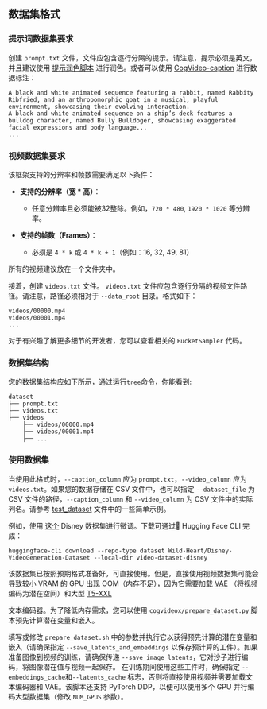 ## 数据集格式

### 提示词数据集要求

创建 `prompt.txt` 文件，文件应包含逐行分隔的提示。请注意，提示必须是英文，并且建议使用 [提示润色脚本](https://github.com/THUDM/CogVideo/blob/main/inference/convert_demo.py) 进行润色。或者可以使用 [CogVideo-caption](https://huggingface.co/THUDM/cogvlm2-llama3-caption) 进行数据标注：

```
A black and white animated sequence featuring a rabbit, named Rabbity Ribfried, and an anthropomorphic goat in a musical, playful environment, showcasing their evolving interaction.
A black and white animated sequence on a ship’s deck features a bulldog character, named Bully Bulldoger, showcasing exaggerated facial expressions and body language...
...
```

### 视频数据集要求

该框架支持的分辨率和帧数需要满足以下条件：

- **支持的分辨率（宽 * 高）**：
    - 任意分辨率且必须能被32整除。例如，`720 * 480`, `1920 * 1020` 等分辨率。

- **支持的帧数（Frames）**：
    - 必须是 `4 * k` 或 `4 * k + 1`（例如：16, 32, 49, 81）

所有的视频建议放在一个文件夹中。


接着，创建 `videos.txt` 文件。 `videos.txt` 文件应包含逐行分隔的视频文件路径。请注意，路径必须相对于 `--data_root` 目录。格式如下：

```
videos/00000.mp4
videos/00001.mp4
...
```

对于有兴趣了解更多细节的开发者，您可以查看相关的 `BucketSampler` 代码。

### 数据集结构

您的数据集结构应如下所示，通过运行`tree`命令，你能看到:

```
dataset
├── prompt.txt
├── videos.txt
├── videos
    ├── videos/00000.mp4
    ├── videos/00001.mp4
    ├── ...
```

### 使用数据集

当使用此格式时，`--caption_column` 应为 `prompt.txt`，`--video_column` 应为 `videos.txt`。如果您的数据存储在 CSV
文件中，也可以指定 `--dataset_file` 为 CSV 文件的路径，`--caption_column` 和 `--video_column` 为 CSV
文件中的实际列名。请参考 [test_dataset](../tests/test_dataset.py) 文件中的一些简单示例。

例如，使用 [这个](https://huggingface.co/datasets/Wild-Heart/Disney-VideoGeneration-Dataset) Disney 数据集进行微调。下载可通过🤗
Hugging Face CLI 完成：

```
huggingface-cli download --repo-type dataset Wild-Heart/Disney-VideoGeneration-Dataset --local-dir video-dataset-disney
```

该数据集已按照预期格式准备好，可直接使用。但是，直接使用视频数据集可能会导致较小 VRAM 的 GPU 出现
OOM（内存不足），因为它需要加载 [VAE](https://huggingface.co/THUDM/CogVideoX-5b/tree/main/vae)
（将视频编码为潜在空间）和大型 [T5-XXL](https://huggingface.co/google/t5-v1_1-xxl/)

文本编码器。为了降低内存需求，您可以使用 `cogvideox/prepare_dataset.py` 脚本预先计算潜在变量和嵌入。

填写或修改 `prepare_dataset.sh` 中的参数并执行它以获得预先计算的潜在变量和嵌入（请确保指定 `--save_latents_and_embeddings`
以保存预计算的工件）。如果准备图像到视频的训练，请确保传递 `--save_image_latents`，它对沙子进行编码，将图像潜在值与视频一起保存。
在训练期间使用这些工件时，确保指定 `--embeddings_cache`和`--latents_cache` 标志，否则将直接使用视频并需要加载文本编码器和
VAE。该脚本还支持 PyTorch DDP，以便可以使用多个 GPU 并行编码大型数据集（修改 `NUM_GPUS` 参数）。
